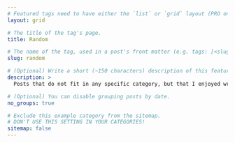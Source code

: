 ```yaml
---
# Featured tags need to have either the `list` or `grid` layout (PRO only).
layout: grid

# The title of the tag's page.
title: Random

# The name of the tag, used in a post's front matter (e.g. tags: [<slug>]).
slug: random

# (Optional) Write a short (~150 characters) description of this featured tag.
description: >
  Posts that do not fit in any specific category, but that I enjoyed writing anyway.

# (Optional) You can disable grouping posts by date.
no_groups: true

# Exclude this example category from the sitemap.
# DON'T USE THIS SETTING IN YOUR CATEGORIES!
sitemap: false
---
```

